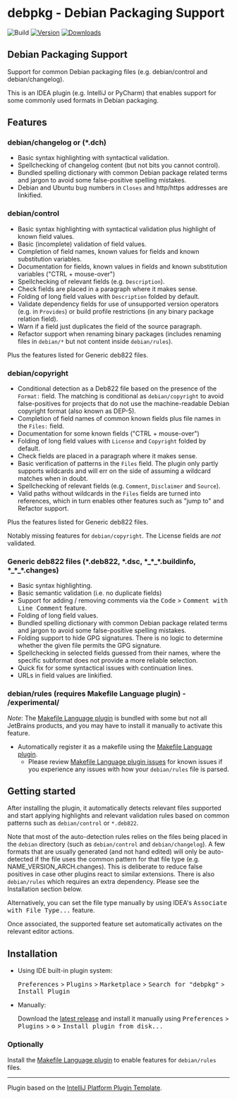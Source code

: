 # debpkg - Debian Packaging Support

![Build](https://github.com/nthykier/IDEA-debpkg/workflows/Build/badge.svg)
[![Version](https://img.shields.io/jetbrains/plugin/v/com.github.nthykier.debpkg.svg)](https://plugins.jetbrains.com/plugin/14724-debian-packaging-support)
[![Downloads](https://img.shields.io/jetbrains/plugin/d/com.github.nthykier.debpkg.svg)](https://plugins.jetbrains.com/plugin/14724-debian-packaging-support)

## Debian Packaging Support
<!-- Plugin description -->
Support for common Debian packaging files (e.g. debian/control and debian/changelog).

This is an IDEA plugin (e.g. IntelliJ or PyCharm) that enables support for some
commonly used formats in Debian packaging.
<!-- Plugin description end -->

## Features

### debian/changelog or (*.dch)

 * Basic syntax highlighting with syntactical validation.
 * Spellchecking of changelog content (but not bits you cannot control).
 * Bundled spelling dictionary with common Debian package related terms and jargon to avoid some
   false-positive spelling mistakes.
 * Debian and Ubuntu bug numbers in `Closes` and http/https addresses are linkified.

### debian/control

 * Basic syntax highlighting with syntactical validation plus highlight of known field values.
 * Basic (incomplete) validation of field values.
 * Completion of field names, known values for fields and known substitution variables.
 * Documentation for fields, known values in fields and known substitution variables ("CTRL + mouse-over")
 * Spellchecking of relevant fields (e.g. `Description`).
 * Check fields are placed in a paragraph where it makes sense.
 * Folding of long field values with `Description` folded by default.
 * Validate dependency fields for use of unsupported version operators (e.g. in `Provides`) or build profile
   restrictions (in any binary package relation field).
 * Warn if a field just duplicates the field of the source paragraph.
 * Refactor support when renaming binary packages (includes renaming files in `debian/*` but not content
   inside `debian/rules`).

Plus the features listed for Generic deb822 files.

### debian/copyright

 * Conditional detection as a Deb822 file based on the presence of the `Format:` field.  The matching is
   conditional as `debian/copyright` to avoid false-positives for projects that do not use the
   machine-readable Debian copyright format (also known as DEP-5).
 * Completion of field names of common known fields plus file names in the `Files:` field.
 * Documentation for some known fields ("CTRL + mouse-over")
 * Folding of long field values with `License` and `Copyright` folded by default.
 * Check fields are placed in a paragraph where it makes sense.
 * Basic verification of patterns in the `Files` field.  The plugin only partly supports wildcards
   and will err on the side of assuming a wildcard matches when in doubt.
 * Spellchecking of relevant fields (e.g. `Comment`, `Disclaimer` and `Source`).
 * Valid paths without wildcards in the `Files` fields are turned into references,
   which in turn enables other features such as "jump to" and Refactor support.

Plus the features listed for Generic deb822 files.

Notably missing features for `debian/copyright`.  The License fields are *not* validated.

### Generic deb822 files (*.deb822, *.dsc, *_\*\_\*.buildinfo, *\_\*\_\*.changes)

 * Basic syntax highlighting.
 * Basic semantic validation (i.e. no duplicate fields)
 * Support for adding / removing comments via the <kbd>Code</kbd> > <kbd>Comment with Line Comment</kbd> feature.
 * Folding of long field values.
 * Bundled spelling dictionary with common Debian package related terms and jargon to avoid some
   false-positive spelling mistakes.
 * Folding support to hide GPG signatures.  There is no logic to determine whether the given file permits the
   GPG signature.
 * Spellchecking in selected fields guessed from their names, where the specific subformat does not provide
   a more reliable selection.
 * Quick fix for some syntactical issues with continuation lines.
 * URLs in field values are linkified.

### debian/rules (requires Makefile Language plugin) - /experimental/

*Note*: The [Makefile Language plugin] is bundled with some but not all JetBrains products,
and  you may have to install it manually to activate this feature.

 * Automatically register it as a makefile using the [Makefile Language plugin].
   - Please review [Makefile Language plugin issues] for known issues if you experience any issues with
     how your `debian/rules` file is parsed.

## Getting started

After installing the plugin, it automatically detects relevant files
supported and start applying highlights and relevant validation rules
based on common patterns such as `debian/control` or `*.deb822`.

Note that most of the auto-detection rules relies on the files being placed
in the `debian` directory (such as `debian/control` and
`debian/changelog`).  A few formats that are usually generated (and not hand
edited) will only be auto-detected if the file uses the common pattern for
that file type (e.g. NAME_VERSION_ARCH.changes).  This is deliberate to
reduce false positives in case other plugins react to similar extensions.
There is also `debian/rules` which requires an extra dependency. Please
see the Installation section below.

Alternatively, you can set the file type manually by using IDEA's
<kbd>Associate with File Type...</kbd> feature.

Once associated, the supported feature set automatically activates on
the relevant editor actions.
 
## Installation

- Using IDE built-in plugin system:
  
  <kbd>Preferences</kbd> > <kbd>Plugins</kbd> > <kbd>Marketplace</kbd> > <kbd>Search for "debpkg"</kbd> >
  <kbd>Install Plugin</kbd>
  
- Manually:

  Download the [latest release](https://github.com/nthykier/IDEA-debpkg/releases/latest) and install it manually using
  <kbd>Preferences</kbd> > <kbd>Plugins</kbd> > <kbd>⚙️</kbd> > <kbd>Install plugin from disk...</kbd>

### Optionally

Install the [Makefile Language plugin] to enable features for `debian/rules` files.

---
Plugin based on the [IntelliJ Platform Plugin Template][template].

[template]: https://github.com/JetBrains/intellij-platform-plugin-template



[Makefile Language plugin]: https://plugins.jetbrains.com/plugin/9333-makefile-language/
[Makefile Language plugin issues]: https://youtrack.jetbrains.com/issues?q=tag:%20%7BMakefile%20language%20plug-in%7D
